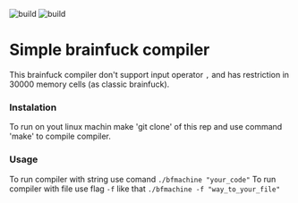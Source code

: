 ![build](https://github.com/TheRedRover/brainfuck/actions/workflows/c-cpp.yml/badge.svg?branch=master)
![build](https://github.com/TheRedRover/brainfuck/actions/workflows/test.yml/badge.svg?branch=master)

# Simple brainfuck compiler

This brainfuck compiler don't support input operator `,` and has restriction in 30000 memory cells (as classic brainfuck).

### Instalation

To run on yout linux machin make 'git clone' of this rep and use command 'make' to compile compiler.

### Usage

To run compiler with string use comand ` ./bfmachine "your_code" `
To run compiler with file use flag `-f` like that `./bfmachine -f "way_to_your_file"`
